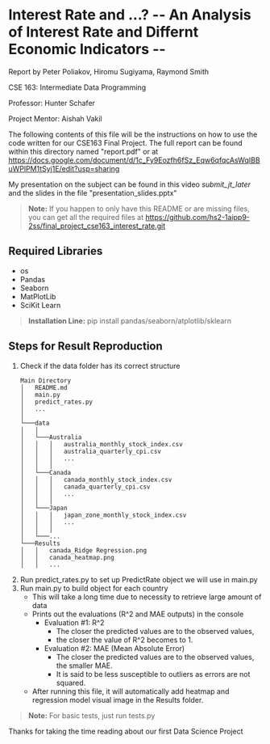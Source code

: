 # Interest Rate and ...? -- An Analysis of Interest Rate and Differnt Economic Indicators --

Report by Peter Poliakov, Hiromu Sugiyama, Raymond Smith

CSE 163: Intermediate Data Programming

Professor: Hunter Schafer

Project Mentor: Aishah Vakil

The following contents of this file will be the instructions on how to use the code written for our CSE163 Final Project. The full report can be found within this directory named "report.pdf" or at https://docs.google.com/document/d/1c_Fy9Eozfh6fSz_Eqw6qfqcAsWqIBBuWPlPM1tSyj1E/edit?usp=sharing

My presentation on the subject can be found in this video _submit_jt_later_ and the slides in the file "presentation_slides.pptx"

> **Note:** If you happen to only have this README or are missing files, you can get all the required files at https://github.com/hs2-1aipp9-2ss/final_project_cse163_interest_rate.git

## Required Libraries

- os
- Pandas
- Seaborn
- MatPlotLib
- SciKit Learn

> **Installation Line:** pip install pandas/seaborn/atplotlib/sklearn

## Steps for Result Reproduction
1. Check if the data folder has its correct structure
    ```
    Main Directory
    │   README.md
    │   main.py
    │   predict_rates.py
    │   ...
    │
    └───data
    │   │
    │   └───Australia
    │   │   │   australia_monthly_stock_index.csv
    │   │   │   australia_quarterly_cpi.csv
    │   │   │   ...
    │   │   │
    │   └───Canada
    │   │   │   canada_monthly_stock_index.csv
    │   │   │   canada_quarterly_cpi.csv
    │   │   │   ...
    │   │   │
    │   └───Japan
    │   │   │   japan_zone_monthly_stock_index.csv
    │   │   │   ...
    │   │   │
    │   └───...
    └───Results
    │   │   canada_Ridge Regression.png
    │   │   canada_heatmap.png
    │   │   ...
    ```
2. Run predict_rates.py to set up PredictRate object we will use in main.py
3. Run main.py to build object for each country
    - This will take a long time due to necessity to retrieve large amount of data
    - Prints out the evaluations (R^2 and MAE outputs) in the console
      - Evaluation #1: R^2
        - The closer the predicted values are to the observed values,
        - the closer the value of R^2 becomes to 1. 
      - Evaluation #2: MAE (Mean Absolute Error)
        - The closer the predicted values are to the observed values, the smaller MAE.
        - It is said to be less susceptible to outliers as errors are not squared.
    - After running this file, it will automatically add heatmap and regression model visual image in the Results folder. 

> **Note:** For basic tests, just run tests.py

Thanks for taking the time reading about our first Data Science Project
